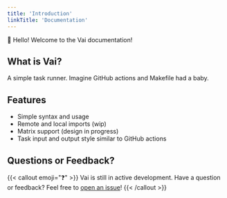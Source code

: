 ```yaml
---
title: 'Introduction'
linkTitle: 'Documentation'
---
```


👋 Hello! Welcome to the Vai documentation!

## What is Vai?

A simple task runner. Imagine GitHub actions and Makefile had a baby.

## Features

- Simple syntax and usage
- Remote and local imports (wip)
- Matrix support (design in progress)
- Task input and output style similar to GitHub actions

## Questions or Feedback?

{{< callout emoji="❓" >}}
  Vai is still in active development.
  Have a question or feedback? Feel free to [open an issue](https://github.com/noxsios/vai/issues)!
{{< /callout >}}

